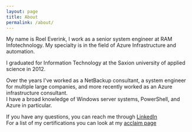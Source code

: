 ```yaml
---
layout: page
title: About
permalink: /about/
---
```


My name is Roel Everink, I work as a senior system engineer at RAM Infotechnology. My specialty is in the field of Azure Infrastructure and automation.

I graduated for Information Technology at the Saxion university of applied science in 2012.  

Over the years I've worked as a NetBackup consultant, a system engineer for multiple large companies, and more recently worked as an Azure infrastructure consultant.  
I have a broad knowledge of Windows server systems, PowerShell, and Azure in particular. 

If you have any questions, you can reach me through [LinkedIn](https://www.linkedin.com/in/roeleverink/)  
For a list of my certifications you can look at my [acclaim page](https://www.youracclaim.com/users/roel-everink)


